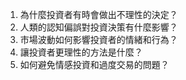 

1. 為什麼投資者有時會做出不理性的決定？ 
2. 人類的認知偏誤對投資決策有什麼影響？ 
3. 市場波動如何影響投資者的情緒和行為？ 
4. 讓投資者更理性的方法是什麼？ 
5. 如何避免情感投資和過度交易的問題？